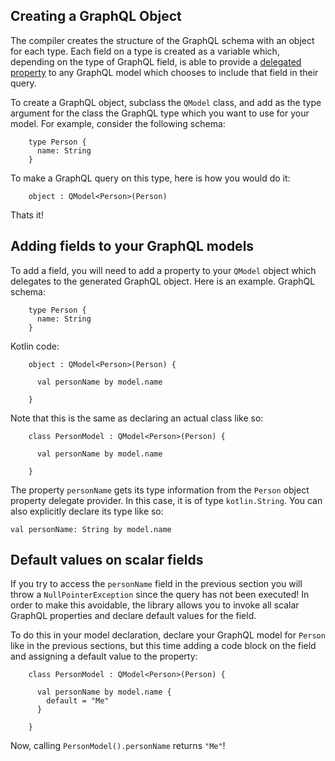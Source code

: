 
## Creating a GraphQL Object

The compiler creates the structure of the GraphQL schema with an object for each type. 
Each field on a type is created as a variable which, depending on the type of GraphQL field, 
is able to provide a [delegated property](https://kotlinlang.org/docs/reference/delegated-properties.html) 
to any GraphQL model which chooses to include that field in their query.

To create a GraphQL object, subclass the `QModel` class, and add as the type argument for the class the 
GraphQL type which you want to use for your model. For example, consider the following schema:

```
    type Person {
      name: String
    }
```

To make a GraphQL query on this type, here is how you would do it:


```
    object : QModel<Person>(Person)
```

Thats it!


## Adding fields to your GraphQL models

To add a field, you will need to add a property to your `QModel` object 
which delegates to the generated GraphQL object. Here is an example. GraphQL schema:

```
    type Person {
      name: String
    }
```

Kotlin code:

```
    object : QModel<Person>(Person) {

      val personName by model.name

    }

```

Note that this is the same as declaring an actual class like so:

```
    class PersonModel : QModel<Person>(Person) {

      val personName by model.name

    }

```

The property `personName` gets its type information from the `Person` object property delegate provider.
In this case, it is of type `kotlin.String`. You can also explicitly declare its type like so:


    val personName: String by model.name


## Default values on scalar fields

If you try to access the `personName` field in the previous section you will throw a `NullPointerException`
since the query has not been executed! In order to make this avoidable, the library allows you to invoke 
all scalar GraphQL properties and declare default values for the field.

To do this in your model declaration, declare your GraphQL model for `Person` like in the previous sections,
but this time adding a code block on the field and assigning a default value to the property:

```
    class PersonModel : QModel<Person>(Person) {

      val personName by model.name {
        default = "Me"
      }

    }

```

Now, calling `PersonModel().personName` returns `"Me"`!
